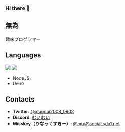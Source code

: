 ### Hi there 👋

<!--
**muimui20080903/muimui20080903** is a ✨ _special_ ✨ repository because its `README.md` (this file) appears on your GitHub profile.

Here are some ideas to get you started:

- 🔭 I’m currently working on ...
- 🌱 I’m currently learning ...
- 👯 I’m looking to collaborate on ...
- 🤔 I’m looking for help with ...
- 💬 Ask me about ...
- 📫 How to reach me: ...
- 😄 Pronouns: ...
- ⚡ Fun fact: ...
-->

## 無為
趣味プログラマー

## Languages

<img src="https://img.shields.io/badge/Javascript-276DC3.svg?logo=javascript&style=flat">
<img src="https://img.shields.io/badge/-TypeScript-007ACC.svg?logo=typescript&style=flat">

- NodeJS
- Deno

## Contacts

- **Twitter**: [@muimui2008_0903](https://twitter.com/intent/user?user_id=1074371888644669440)
- **Discord**: [むいむい](https://discord.com/users/560727352011653126)
- **Misskey（りなっくすきー）**: <a rel="me" href="https://social.sda1.net/@mui">@mui@social.sda1.net</a>
